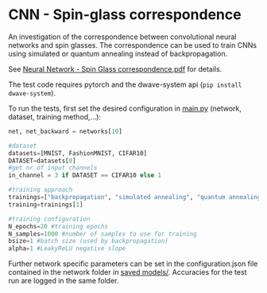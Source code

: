 # CNN - Spin-glass correspondence

An investigation of the correspondence between convolutional neural networks and spin glasses.
The correspondence can be used to train CNNs using simulated or quantum annealing instead of backpropagation.

See [Neural Network - Spin Glass correspondence.pdf](./Neural%20Network%20-%20Spin%20Glass%20correspondence.pdf) for details.

The test code requires pytorch and the dwave-system api (`pip install dwave-system`).

To run the tests, first set the desired configuration in [main.py](./cnn/main.py) (network, dataset, training method,...):

```python
net, net_backward = networks[10]

#dataset
datasets=[MNIST, FashionMNIST, CIFAR10]
DATASET=datasets[0]
#get nr of input channels
in_channel = 3 if DATASET == CIFAR10 else 1

#training approach
trainings=["backpropagation", "simulated annealing", "quantum annealing"]
training=trainings[1]

#training configuration
N_epochs=20 #training epochs
N_samples=1000 #number of samples to use for training 
bsize=1 #batch size (used by backpropagation)
alpha=1 #LeakyReLU negative slope
```

Further network specific parameters can be set in the configuration.json file contained in the network folder in [saved models/](./cnn/saved_models/).
Accuracies for the test run are logged in the same folder.
